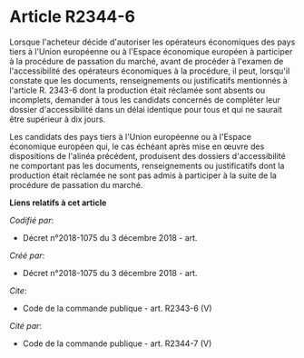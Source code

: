 # Article R2344-6

Lorsque l'acheteur décide d'autoriser les opérateurs économiques des pays tiers à l'Union européenne ou à l'Espace économique
européen à participer à la procédure de passation du marché, avant de procéder à l'examen de l'accessibilité des opérateurs
économiques à la procédure, il peut, lorsqu'il constate que les documents, renseignements ou justificatifs mentionnés à
l'article R. 2343-6 dont la production était réclamée sont absents ou incomplets, demander à tous les candidats concernés de
compléter leur dossier d'accessibilité dans un délai identique pour tous et qui ne saurait être supérieur à dix jours. 

Les candidats des pays tiers à l'Union européenne ou à l'Espace économique européen qui, le cas échéant après mise en œuvre
des dispositions de l'alinéa précédent, produisent des dossiers d'accessibilité ne comportant pas les documents,
renseignements ou justificatifs dont la production était réclamée ne sont pas admis à participer à la suite de la procédure
de passation du marché.

**Liens relatifs à cet article**

_Codifié par_:

  - Décret n°2018-1075 du 3 décembre 2018 - art.

_Créé par_:

  - Décret n°2018-1075 du 3 décembre 2018 - art.

_Cite_:

  - Code de la commande publique - art. R2343-6 (V)

_Cité par_:

  - Code de la commande publique - art. R2344-7 (V)
